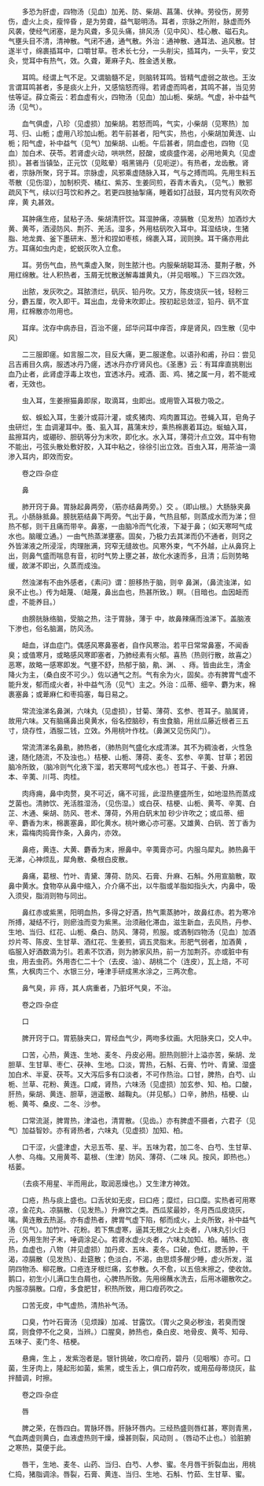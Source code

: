 <!-- { "loadSidebar": true } -->
　　多恐为肝虚，四物汤（见血）加羌、防、柴胡、菖蒲、伏神。劳役伤，房劳伤，虚火上炎，瘦悴昏 ，是为劳聋，益气聪明汤。耳者，宗脉之所附，脉虚而外风袭，使经气闭塞，是为风聋，多见头痛，排风汤（见中风）、桂心散、磁石丸。气壅头目不清，清神散。气闭不通，通气散。外治：通神散、通耳法、追风散。甘遂半寸，绵裹插耳中，口嚼甘草。苍术长七分，一头削尖，插耳内，一头平，安艾灸，觉耳中有热气，效。久聋，萆麻子丸、胜金透关散。

　　耳鸣。经谓上气不足。又谓脑髓不足，则脑转耳鸣。皆精气虚弱之故也。王汝言谓耳鸣甚者，多是痰火上升，又感恼怒而得。若肾虚而鸣者，其鸣不甚，当见劳怯等证。薛立斋云：若血虚有火，四物汤（见血）加山栀、柴胡。气虚，补中益气汤（见气）。

　　血气俱虚，八珍（见虚损）加柴胡。若怒而鸣，气实，小柴胡（见寒热）加芎、归、山栀；虚用八珍加山栀。若午前甚者，阳气实，热也，小柴胡加黄连、山栀；阳气虚，补中益气（见气）加柴胡、山栀。午后甚者，阴血虚也，四物（见血）加白术、茯苓。若肾虚火动，哄哄然，胫酸，或痰盛作渴，必用地黄丸（见虚损）。甚者当镇坠，正元饮（见眩晕）咽黑锡丹（见呃逆）。有热者，龙齿散。肾者，宗脉所聚，窍于耳。宗脉虚，风邪乘虚随脉入耳，气与之搏而鸣。先用生料五苓散（见伤湿），加制枳壳、橘红、紫苏、生姜同煎，吞青木香丸，（见气。）散邪疏风下气，续以归芎饮和养之。若更四肢抽掣痛，睡着如打战鼓，耳内觉有风吹奇痒，黄 丸甚效。

　　耳肿痛生疮，鼠粘子汤、柴胡清肝饮。耳湿肿痛，凉膈散（见发热）加酒炒大黄、黄芩，酒浸防风、荆芥、羌活。湿多，外用枯矾吹入耳中。耳湿结块，生猪脂、地龙粪、釜下墨研末、葱汁和捏如枣核，绵裹入耳，润则换。耳干痛亦用此方。耳痛如虫内走，蛇蜕灰吹入立愈。

　　耳。劳伤气血，热气乘虚入聚，则生脓汁也。内服柴胡聪耳汤、蔓荆子散，外用红绵散。壮人积热者，玉屑无忧散送解毒雄黄丸，（并见咽喉。）下三四次效。

　　出脓，发灰吹之。耳脓溃烂，矾灰、铅丹吹。又方，陈皮烧灰一钱，轻粉三分，麝五厘，吹入即干。耳出血，龙骨末吹即止。按初起忌敛涩，铅丹、矾不宜用，红棉散亦勿用也。

　　耳痒。沈存中病赤目，百治不瘥，邱华问耳中痒否，痒是肾风，四生散（见中风）

　　二三服即瘥。如言服二次，目反大痛，更二服遂愈。以语孙和甫，孙曰：尝见吕吉甫目久病，服透冰丹乃瘥，透冰丹亦疗肾风也。《圣惠》云：有耳痒直挑剔出血乃止者，此肾虚浮毒上攻也，宜透冰丹。戒酒、面、鸡、猪之属一月，若不能戒者，无效也。

　　虫入耳，生姜擦猫鼻即尿，取滴耳，虫即出。或用管入耳极力吸之。

　　蚁、蜈蚣入耳，生姜汁或蒜汁灌，或炙猪肉、鸡肉置耳边。苍蝇入耳，皂角子虫研烂，生 血调灌耳中。蚤、虱入耳，菖蒲末炒，乘热棉裹着耳边。蜒蚰入耳，盐擦耳内，或硼砂、胆矾等分为末吹，即化水。水入耳，薄荷汁点立效。耳中有物不能出，弓弦头散处敷好胶，入耳中粘之，徐徐引出立效。百虫入耳，用茶油一滴渗入耳内，即效而安。

　　卷之四·杂症

　　鼻

　　肺开窍于鼻。胃脉起鼻两旁，（筋亦结鼻两旁。）交 。（即山根。）大肠脉夹鼻孔。小肠脉抵鼻。膀胱筋结鼻下两旁。气出于鼻，气热且郁，则蒸成水而为涕；但热不郁，则干且痛而带辛。鼻塞，一由脑冷而气化液，下凝于鼻；（如天寒呵气成水也。脑暖立通。）一由气热蒸涕壅塞。固矣，乃极力去其涕而仍不通者，则窍之外皆涕液之所浸淫，肉理胀满，窍窄无缝故也。风寒外束，气不外越，止从鼻窍上出，则鼻气盛而喘息有音，初时气势上壅之甚，故化水速而多，且清；后则势略缓，故涕不即出，久蒸而成浊。

　　然浊涕有不由外感者，《素问》谓：胆移热于脑，则辛 鼻渊，（鼻流浊涕，如泉不止也。）传为衄蔑、（衄蔑，鼻出血也，热甚所致。）瞑。（目暗也。血因衄而虚，不能养目。）

　　由膀胱脉络脑，受脑之热，注于胃脉，薄于 中，故鼻辣痛而浊涕下。盖脑液下渗也，俗名脑漏，防风汤。

　　衄血，详血症门。偶感风寒鼻塞者，自作风寒治。若平日常常鼻塞，不闻香臭；或值寒月，或略感风寒即塞者，乃肺经素有火郁。喜热（热则行散，故喜之）恶寒，故略一感寒即发。气壅不舒，热郁于脑，鼽、渊、 、痔。皆由此生，清金降火为主，（桑白皮不可少。）佐以通气之剂。气有余为火，固矣。亦有脾胃气虚不能升发，郁而成火者，补中益气汤（见气）主之。外治：瓜蒂、细辛、麝为末，棉裹塞鼻；或萆麻仁和枣捣塞，每日易之。

　　常流浊涕名鼻渊，六味丸（见虚损），甘菊、薄荷、玄参、苍耳子。脑属肾，故用六味。又有脑痛鼻出臭黄水，俗名控脑砂，有虫食脑，用丝瓜藤近根者三五寸，烧存性，酒服二钱，立效。外用桃叶作枕。（鼻渊又见伤风门）。

　　常流清涕名鼻鼽，肺热者，（肺热则气盛化水成清涕。其不为稠浊者，火性急速，随化随流，不及浊也。）桔梗、山栀、薄荷、麦冬、玄参、辛荑、甘草；若因脑冷所致，（脑冷则气化液下溜，若天寒呵气成水也。）苍耳子、干姜、升麻、 本、辛荑、川芎、肉桂。

　　肉痔痈，鼻中肉赘，臭不可近，痛不可摇，此湿热壅盛所生，如地湿热而蒸成芝菌也。清肺饮、羌活胜湿汤，（见伤湿。）或白茯、桔梗、山栀、黄芩、辛荑、白芷、木通、柴胡、防风、苍术、薄荷，外用白矾末加 砂少许吹之；或瓜蒂、细辛、麝香为末，棉裹塞鼻，即化黄水。桃叶嫩心亦可塞。又雄黄、白矾、苦丁香为末，霜梅肉捣膏作条，入鼻内，亦效。

　　鼻疮，黄连、大黄、麝香为末，擦鼻中。辛荑膏亦可。内服乌犀丸。肺热鼻干无涕，心神烦乱，犀角散、桑根白皮散。

　　鼻痛，葛根、竹叶、青黛、薄荷、防风、石膏、升麻、石斛。外用宣脑散，取鼻中黄水。食物卒从鼻中缩入，介介痛不出，以牛脂或羊脂如指头大，内鼻中，吸入须臾，脂消则物与同出。

　　鼻红赤或紫黑，阳明血热，多得之好酒，热气熏蒸肺叶，故鼻红赤。若为寒冷所搏，凝结不行，则瘀浊而变为紫黑。治须融化滞血，滋生新血，去风热，丹参、生地、当归、红花、山栀、桑白、防风、薄荷，煎服。或酒制四物汤（见血）加酒炒片芩、陈皮、生甘草、酒红花、生姜煎，调五灵脂末。形肥气弱者，加酒黄 ，临服入好酒数滴为引。若素不饮酒，则为肺家风热，前一方加荆芥。亦或脏中有虫，用去虫药。外用杏仁二十个（去皮、油）、胡桃二个（连皮），瓦上焙，不可焦，大枫肉三个、水银三分，唾津手研成黑水涂之，三两次愈。

　　鼻气臭，非 痔，其人病重者，乃脏坏气臭，不治。

　　卷之四·杂症

　　口

　　脾开窍于口。胃筋脉夹口，胃经血气少，两吻多纹画。大阳脉夹口，交人中。

　　口苦，心热，黄连、生地、麦冬、丹皮必用。胆热则胆汁上溢亦苦，柴胡、龙胆草、生甘草、枣仁、茯神、生地。口淡，胃热，石斛、石膏、竹叶、青黛、湿盛加白术、半夏、茯芩。又大泻后多有口淡者，不可作热治。口甘，脾热，白芍、山栀、兰草、花粉、黄连。口咸，肾热，六味汤（见虚损）加玄参、知、柏。口酸，肝热，柴胡、黄连、胆草，逍遥散、越鞠丸。（并见郁。）口辛，肺热，桔梗、山栀、黄芩、桑皮、二冬、沙参。

　　口常流涎，脾胃热，津溢也，清胃散。（见齿。）亦有脾虚不摄者，六君子（见气）加益智妙。亦有肾热者，六味丸（见虚损）加知、柏。

　　口干涩，火盛津虚，大忌五苓、星、半。五味为君，加二冬、白芍、生甘草、人参、乌梅。又用黄芩、葛根、（生津）防风、薄荷、（二味 风。按风，即热也。）栝蒌。

　　（去痰不用星、半而用此，取润恶燥也。）又生津方神效。

　　口疮，热与痰上盛也。口舌状如无皮，曰口疮；糜烂，曰口糜。实热者可用寒凉，金花丸、凉膈散、（见发热。）升麻饮之类。西瓜浆最妙，冬月西瓜皮烧灰，噙。黄连散去热涎。亦有虚热者，脾胃气虚下陷，郁而成火，上炎所致，补中益气汤（见气）。加竹叶、花粉。若下焦虚寒，逼其无根之火上炎者，八味丸引火归元，外用生附子末，唾调涂足心。若肾水虚火炎者，六味丸加知、柏。晡热、夜热，血虚也，八物（并见虚损）加丹皮、五味、麦冬。口破，色红，腮舌肿，干渴，凉膈散（见发热）、赴筵散；色淡白，不渴，由思烦多醒少睡，虚火所发，滋阴四物汤、柳花散。口疮连牙根烂痛，玄参散。久不愈，以五倍末擦之，使收敛。鹅口，初生小儿满口生白屑也，心脾热所致。先用绵蘸水洗去，后用冰硼散吹之。内服凉膈散。口疳，多食肥甘，积热所致，用口疳药吹之。

　　口苦无皮，中气虚热，清热补气汤。

　　口臭，竹叶石膏汤（见烦躁）加减、甘露饮。（胃火之臭必秽浊，若臭而馊腐，则食停不化之臭，当辨。）口腥臭，肺热也，桑白皮、地骨皮、黄芩、知母、五味子、麦门冬、桔梗。

　　悬痈，生上 ，发紫泡者是。银针挑破，吹口疳药，碧丹（见咽喉）亦可。口菌，生牙肉上，隆起形如菌，紫黑，或生舌上，俱口疳药吹，或用茄母蒂烧灰，盐拌醋调，时擦。

　　卷之四·杂症

　　唇

　　脾之荣，在唇四白。胃脉环唇。肝脉环唇内。三经热盛则唇红甚，寒则青黑，气血两虚则黄白，血液虚热则干燥，燥甚则裂，风动则 。（唇动不止也。）验脏腑之寒热，莫便于此。

　　唇干，生地、麦冬、山药、当归、白芍、人参、蜜。冬月唇干折裂血出，用桃仁捣，猪脂调涂。唇裂，石膏、黄连、当归、生地、石斛、竹茹、生甘草、蜜。


